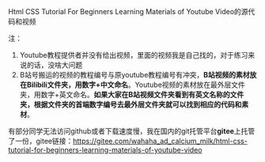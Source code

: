 Html CSS Tutorial For Beginners Learning Materials of Youtube Video的源代码和视频

注：
1. Youtube教程提供者并没有给出视频，里面的视频我是自己找的，对于练习来说的话，没啥大问题
2. B站号搬运的视频的教程编号与原youtube教程编号有冲突，**B站视频的素材放在Bilibili文件夹，用数字+中文命名**。Youtube视频的素材放在最外层文件夹，用数字+英文命名。**如果大家在B站视频文件夹看到有英文名称的文件夹，根据文件夹的首端数字编号去最外层文件夹就可以找到相应的代码和素材**。

有部分同学无法访问github或者下载速度慢，我在国内的git托管平台**gitee**上托管了一份，gitee链接：https://gitee.com/wahaha_ad_calcium_milk/html-css-tutorial-for-beginners-learning-materials-of-youtube-video